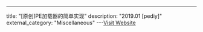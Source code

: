---
title: "[原创]PE加载器的简单实现"
description: "2019.01 [pediy]"
external_category: "Miscellaneous"
---[Visit Website](https://bbs.pediy.com/thread-249133.htm)

